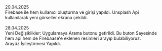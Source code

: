 20.04.2025
<br>
Firebase ile hem kullanıcı oluşturma ve girişi yapıldı. Unsplash Api kullanılarak yeni görseller ekrana çekildi.
<br><br>
28.04.2025
<br>
Yeni Değişiklikler: Uygulamaya Arama butonu getirildi. Bu buton Sayesinde hem api hem de Firebaase'e eklenen resimleri arayıp bulabiliyoruz.
<br>
Arayüz İyileştirmesi Yapıldı.
